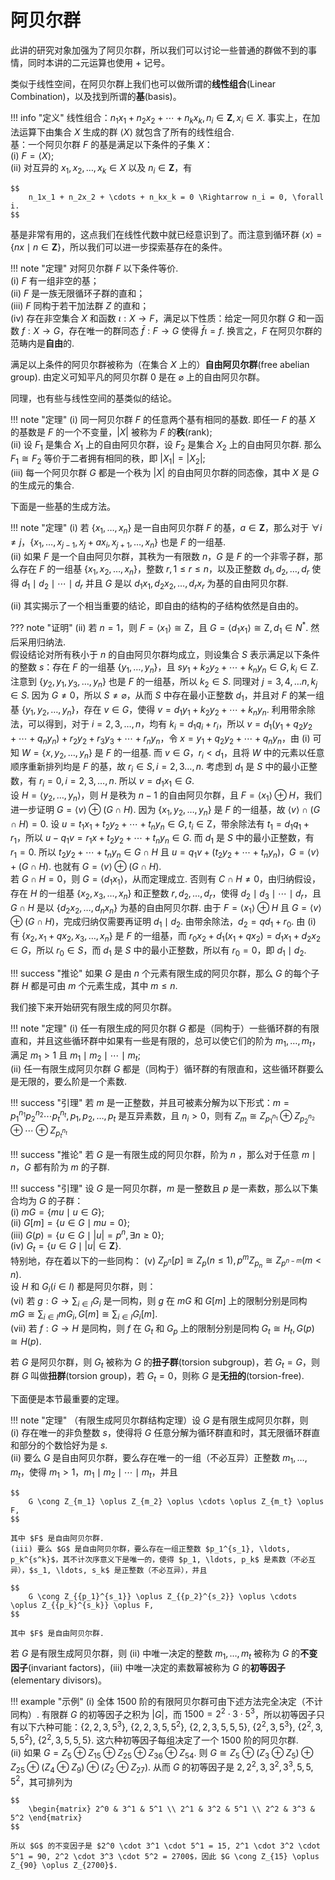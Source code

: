 # 阿贝尔群

此讲的研究对象加强为了阿贝尔群，所以我们可以讨论一些普通的群做不到的事情，同时本讲的二元运算也使用 $+$ 记号。

类似于线性空间，在阿贝尔群上我们也可以做所谓的**线性组合**(Linear Combination)，以及找到所谓的**基**(basis)。  

!!! info "定义"
    线性组合：$n_1x_1 + n_2x_2 + \cdots + n_kx_k, n_i \in \mathbf{Z}, x_i \in X$. 事实上，在加法运算下由集合 $X$ 生成的群 $\langle X \rangle$ 就包含了所有的线性组合.  
    基：一个阿贝尔群 $F$ 的基是满足以下条件的子集 $X$：  
        (i) $F = \langle X \rangle$;  
        (ii) 对互异的 $x_1, x_2, \ldots, x_k \in X$ 以及 $n_i \in \mathbf{Z}$，有  
        
    $$
        n_1x_1 + n_2x_2 + \cdots + n_kx_k = 0 \Rightarrow n_i = 0, \forall i.
    $$

基是非常有用的，这点我们在线性代数中就已经意识到了。而注意到循环群 $\langle x \rangle = \{nx \mid n \in \mathbf{Z}\}$，所以我们可以进一步探索基存在的条件。

!!! note "定理"
    对阿贝尔群 $F$ 以下条件等价.  
    (i) $F$ 有一组非空的基；  
    (ii) $F$ 是一族无限循环子群的直和；  
    (iii) $F$ 同构于若干加法群 $Z$ 的直和；  
    (iv) 存在非空集合 $X$ 和函数 $\iota: X \rightarrow F$，满足以下性质：给定一阿贝尔群 $G$ 和一函数 $f: X \rightarrow G$，存在唯一的群同态 $\bar{f}: F \rightarrow G$ 使得 $\bar{f}\iota = f$. 换言之，$F$ 在阿贝尔群的范畴内是**自由**的.

满足以上条件的阿贝尔群被称为（在集合 $X$ 上的）**自由阿贝尔群**(free abelian group). 由定义可知平凡的阿贝尔群 $0$ 是在 $\varnothing$ 上的自由阿贝尔群。

同理，也有些与线性空间的基类似的结论。

!!! note "定理"
    (i) 同一阿贝尔群 $F$ 的任意两个基有相同的基数. 即任一 $F$ 的基 $X$ 的基数是 $F$ 的一个不变量，$\lvert X \rvert$ 被称为 $F$ 的**秩**(rank);  
    (ii) 设 $F_1$ 是集合 $X_1$ 上的自由阿贝尔群，设 $F_2$ 是集合 $X_2$ 上的自由阿贝尔群. 那么 $F_1 \cong F_2$ 等价于二者拥有相同的秩，即 $\lvert X_1 \rvert = \lvert X_2 \rvert$;  
    (iii) 每一个阿贝尔群 $G$ 都是一个秩为 $\lvert X \rvert$ 的自由阿贝尔群的同态像，其中 $X$ 是 $G$ 的生成元的集合. 

下面是一些基的生成方法。

!!! note "定理"
    (i) 若 $\{x_1, \ldots, x_n\}$ 是一自由阿贝尔群 $F$ 的基，$a \in \mathbf{Z}$，那么对于 $\forall i \neq j$，$\{x_1, \ldots, x_{j-1}, x_j + ax_i, x_{j+1}, \ldots, x_n\}$ 也是 $F$ 的一组基.  
    (ii) 如果 $F$ 是一个自由阿贝尔群，其秩为一有限数 $n$，$G$ 是 $F$ 的一个非零子群，那么存在 $F$ 的一组基 $\{x_1, x_2, \ldots, x_n\}$，整数 $r, 1 \leqslant r \leqslant n$，以及正整数 $d_1, d_2, \ldots, d_r$ 使得 $d_1 \mid d_2 \mid \cdots \mid d_r$ 并且 $G$ 是以 $d_1x_1, d_2x_2, \ldots, d_rx_r$ 为基的自由阿贝尔群.

(ii) 其实揭示了一个相当重要的结论，即自由的结构的子结构依然是自由的。

??? note "证明"
    (ii) 若 $n = 1$，则 $F = \langle x_1 \rangle \cong \mathrm{Z}$，且 $G = \langle d_1x_1 \rangle \cong \mathrm{Z}, d_1 \in N^*$. 然后采用归纳法.  
    假设结论对所有秩小于 $n$ 的自由阿贝尔群均成立，则设集合 $S$ 表示满足以下条件的整数 $s$：存在 $F$ 的一组基 $\{y_1, \ldots, y_n\}$，且 $sy_1 + k_2y_2 + \cdots + k_ny_n \in G, k_i \in \mathrm{Z}$. 注意到 $\{y_2, y_1, y_3, \ldots, y_n\}$ 也是 $F$ 的一组基，所以 $k_2 \in S$. 同理对 $j = 3, 4, \ldots n, k_j \in S$. 因为 $G \neq 0$，所以 $S \neq \varnothing$，从而 $S$ 中存在最小正整数 $d_1$，并且对 $F$ 的某一组基 $\{y_1, y_2, \ldots, y_n\}$，存在 $v \in G$，使得 $v = d_1y_1 + k_2y_2 + \cdots + k_ny_n$. 利用带余除法，可以得到，对于 $i = 2, 3, \ldots, n$，均有 $k_i = d_1q_i + r_i$，所以 $v = d_1(y_1 + q_2y_2 + \cdots + q_ny_n) + r_2y_2 + r_3y_3 + \cdots + r_ny_n$，令 $x = y_1 + q_2y_2 + \cdots + q_ny_n$，由 (i) 可知 $W = \{x, y_2, \ldots, y_n\}$ 是 $F$ 的一组基. 而 $v \in G$，$r_i < d_1$，且将 $W$ 中的元素以任意顺序重新排列均是 $F$ 的基，故 $r_i \in S, i = 2, 3 \ldots, n$. 考虑到 $d_1$ 是 $S$ 中的最小正整数，有 $r_i = 0, i = 2, 3, \ldots, n$. 所以 $v = d_1x_1 \in G$.  
    设 $H = \langle y_2, \ldots, y_n \rangle$，则 $H$ 是秩为 $n-1$ 的自由阿贝尔群，且 $F = \langle x_1 \rangle \oplus H$，我们进一步证明 $G = \langle v \rangle \oplus (G \cap H)$. 因为 $\{x_1, y_2, \ldots, y_n\}$ 是 $F$ 的一组基，故 $\langle v \rangle \cap (G \cap H) = 0$. 设 $u = t_1x_1 + t_2y_2 + \cdots + t_ny_n \in G, t_i \in \mathrm{Z}$，带余除法有 $t_1 = d_1q_1 + r_1$，所以 $u - q_1v = r_1x + t_2y_2 + \cdots + t_ny_n \in G$. 而 $d_1$ 是 $S$ 中的最小正整数，有 $r_1 = 0$. 所以 $t_2y_2 + \cdots + t_ny_n \in G \cap H$ 且 $u = q_1v + (t_2y_2 + \cdots + t_ny_n)$，$G = \langle v \rangle + (G \cap H)$. 也就有 $G = \langle v \rangle \oplus (G \cap H)$.  
    若 $G \cap H = 0$，则 $G = \langle d_1x_1 \rangle$，从而定理成立. 否则有 $C \cap H \neq 0$，由归纳假设，存在 $H$ 的一组基 $\{x_2, x_3, \ldots, x_n\}$ 和正整数 $r, d_2, \ldots, d_r$，使得 $d_2 \mid d_3 \mid \cdots \mid d_r$，且 $G \cap H$ 是以 $\{d_2x_2, \ldots, d_nx_n\}$ 为基的自由阿贝尔群. 由于 $F = \langle x_1 \rangle \oplus H$ 且 $G = \langle v \rangle \oplus (G \cap H)$，完成归纳仅需要再证明 $d_1 \mid d_2$. 由带余除法，$d_2 = qd_1 + r_0$. 由 (i) 有 $\{x_2, x_1 + qx_2, x_3, \ldots, x_n\}$ 是 $F$ 的一组基，而 $r_0x_2 + d_1(x_1+qx_2) = d_1x_1 + d_2x_2 \in G$，所以 $r_0 \in S$，而 $d_1$ 是 $S$ 中的最小正整数，所以有 $r_0 = 0$，即 $d_1 \mid d_2$.
      
!!! success "推论"
    如果 $G$ 是由 $n$ 个元素有限生成的阿贝尔群，那么 $G$ 的每个子群 $H$ 都是可由 $m$ 个元素生成，其中 $m \leqslant n$.

我们接下来开始研究有限生成的阿贝尔群。

!!! note "定理"
    (i) 任一有限生成的阿贝尔群 $G$ 都是（同构于）一些循环群的有限直和，并且这些循环群中如果有一些是有限的，总可以使它们的阶为 $m_1, \ldots, m_t$，满足 $m_1 > 1$ 且 $m_1 \mid m_2 \mid \cdots \mid m_t$;  
    (ii) 任一有限生成阿贝尔群 $G$ 都是（同构于）循环群的有限直和，这些循环群要么是无限的，要么阶是一个素数. 

!!! success "引理"
    若 $m$ 是一正整数，并且可被素分解为以下形式：$m = p_1^{n_1}p_2^{n_2}\cdots p_t^{n_t}, p_1, p_2, \ldots, p_t$ 是互异素数，且 $n_i > 0$，则有 $Z_m \cong Z_{p_1^{n_1}} \oplus Z_{p_2^{n_2}} \oplus \cdots \oplus Z_{p_t^{n_t}}$

!!! success "推论"
    若 $G$ 是一有限生成的阿贝尔群，阶为 $n$ ，那么对于任意 $m \mid n$，$G$ 都有阶为 $m$ 的子群. 

!!! success "引理"
    设 $G$ 是一阿贝尔群，$m$ 是一整数且 $p$ 是一素数，那么以下集合均为 $G$ 的子群：  
    (i) $mG = \{mu \mid u \in G\}$;  
    (ii) $G[m] = \{u \in G \mid mu = 0\}$;  
    (iii) $G(p) = \{u \in G \mid \lvert u \rvert = p^n, \exists n \geqslant 0\}$;  
    (iv) $G_t = \{u \in G \mid \lvert u \rvert \in \mathbf{Z}\}$.  
    特别地，存在着以下的一些同构： 
    (v) $Z_{p^n}[p] \cong Z_p(n \leqslant 1), p^mZ_{p_n} \cong Z_{p^{n-m}}(m < n)$.  
    设 $H$ 和 $G_i(i \in I)$ 都是阿贝尔群，则：  
    (vi) 若 $g: G \rightarrow \sum_{i \in I} G_i$ 是一同构，则 $g$ 在 $mG$ 和 $G[m]$ 上的限制分别是同构 $mG \cong \sum_{i \in I} mG_i, G[m] \cong \sum_{i \in I} G_i[m]$.  
    (vii) 若 $f: G \rightarrow H$ 是同构，则 $f$ 在 $G_t$ 和 $G_p$ 上的限制分别是同构 $G_t \cong H_t, G(p) \cong H(p)$.

若 $G$ 是阿贝尔群，则 $G_t$ 被称为 $G$ 的**扭子群**(torsion subgroup)，若 $G_t = G$，则群 $G$ 叫做**扭群**(torsion group)，若 $G_t = 0$，则称 $G$ 是**无扭的**(torsion-free).

下面便是本节最重要的定理。

!!! note "定理"
    （有限生成阿贝尔群结构定理）设 $G$ 是有限生成阿贝尔群，则  
    (i) 存在唯一的非负整数 $s$，使得将 $G$ 任意分解为循环群直和时，其无限循环群直和部分的个数恰好为是 $s$.  
    (ii) 要么 $G$ 是自由阿贝尔群，要么存在唯一的一组（不必互异）正整数 $m_1, \ldots, m_t$，使得 $m_1 > 1$，$m_1 \mid m_2 \mid \cdots \mid m_t$，并且 

    $$
        G \cong Z_{m_1} \oplus Z_{m_2} \oplus \cdots \oplus Z_{m_t} \oplus F,
    $$

    其中 $F$ 是自由阿贝尔群.  
    (iii) 要么 $G$ 是自由阿贝尔群，要么存在一组正整数 $p_1^{s_1}, \ldots, p_k^{s^k}$，其不计次序意义下是唯一的，使得 $p_1, \ldots, p_k$ 是素数（不必互异），$s_1, \ldots, s_k$ 是正整数（不必互异），并且

    $$
        G \cong Z_{{p_1}^{s_1}} \oplus Z_{{p_2}^{s_2}} \oplus \cdots \oplus Z_{{p_k}^{s_k}} \oplus F,
    $$

    其中 $F$ 是自由阿贝尔群.

若 $G$ 是有限生成阿贝尔群，则 (ii) 中唯一决定的整数 $m_1, \ldots, m_t$ 被称为 $G$ 的**不变因子**(invariant factors)，(iii) 中唯一决定的素数幂被称为 $G$ 的**初等因子**(elementary divisors)。

!!! example "示例"
    (i) 全体 $1500$ 阶的有限阿贝尔群可由下述方法完全决定（不计同构）. 有限群 $G$ 的初等因子之积为 $\lvert G \rvert$，而 $1500 = 2^2 \cdot 3 \cdot 5^3$，所以初等因子只有以下六种可能：$\{2, 2, 3, 5^3\},$ $\{2, 2, 3, 5, 5^2\},$ $\{2, 2, 3, 5, 5, 5\},$ $\{2^2, 3, 5^3\},$ $\{2^2, 3, 5, 5^2\},$ $\{2^2, 3, 5, 5, 5\}.$ 这六种初等因子每组决定了一个 $1500$ 阶的阿贝尔群.  
    (ii) 如果 $G = Z_5 \oplus Z_{15} \oplus Z_{25} \oplus Z_{36} \oplus Z_{54}$. 则 $G \cong Z_5 \oplus (Z_{3} \oplus Z_{5}) \oplus Z_{25} \oplus (Z_{4} \oplus Z_{9}) \oplus (Z_{2} \oplus Z_{27})$. 从而 $G$ 的初等因子是 $2, 2^2, 3, 3^2, 3^3, 5, 5, 5^2$，其可排列为

    $$
        \begin{matrix} 2^0 & 3^1 & 5^1 \\ 2^1 & 3^2 & 5^1 \\ 2^2 & 3^3 & 5^2 \end{matrix}
    $$

    所以 $G$ 的不变因子是 $2^0 \cdot 3^1 \cdot 5^1 = 15, 2^1 \cdot 3^2 \cdot 5^1 = 90, 2^2 \cdot 3^3 \cdot 5^2 = 2700$，因此 $G \cong Z_{15} \oplus Z_{90} \oplus Z_{2700}$.